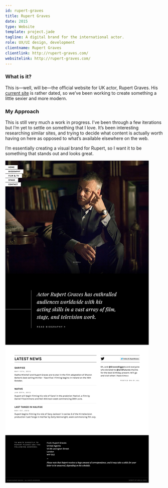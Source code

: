 ```yaml
---
id: rupert-graves
title: Rupert Graves
date: 2015
type: Website
template: project.jade
tagline: A digital brand for the international actor.
role: UX/UI design, development
clientname: Rupert Graves
clientlink: http://rupert-graves.com/
websitelink: http://rupert-graves.com/
---
```


### What is it?

This is—well, will be—the official website for UK actor, Rupert Graves. His <a href="http://rupert-graves.com/" class="link-highlight" target="_blank">current site</a> is rather dated, so we’ve been working to create something a little sexier and more modern.

### My Approach

This is still very much a work in progress. I’ve been through a few iterations but I’m yet to settle on something that I love. It’s been interesting researching similar sites, and trying to decide what content is actually worth having on here as opposed to what’s available elsewhere on the web.

I’m essentially creating a visual brand for Rupert, so I want it to be something that stands out and looks great.

![Rupert Graves](rupert-graves-1.jpg "Rupert Graves")

